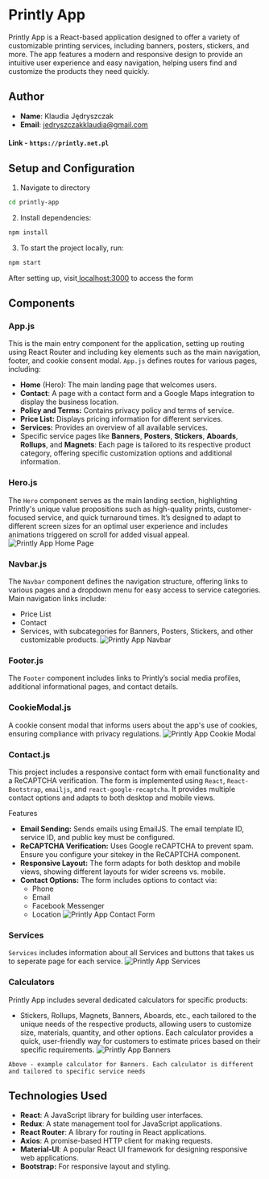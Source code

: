 # Printly App

Printly App is a React-based application designed to offer a variety of customizable printing services, including banners, posters, stickers, and more. The app features a modern and responsive design to provide an intuitive user experience and easy navigation, helping users find and customize the products they need quickly.

## Author

- **Name**: Klaudia Jędryszczak
- **Email**: jedryszczakklaudia@gmail.com

#### Link - `https://printly.net.pl`

## Setup and Configuration

1. Navigate to directory

```bash
cd printly-app
```

2. Install dependencies:

```bash
npm install
```

3. To start the project locally, run:

```bash
npm start
```

After setting up, visit[ localhost:3000]() to access the form

## Components

### App.js

This is the main entry component for the application, setting up routing using React Router and including key elements such as the main navigation, footer, and cookie consent modal. `App.js` defines routes for various pages, including:

- **Home** (Hero): The main landing page that welcomes users.
- **Contact**: A page with a contact form and a Google Maps integration to display the business location.
- **Policy and Terms:** Contains privacy policy and terms of service.
- **Price List:** Displays pricing information for different services.
- **Services:** Provides an overview of all available services.
- Specific service pages like **Banners**, **Posters**, **Stickers**, **Aboards**, **Rollups**, and **Magnets**: Each page is tailored to its respective product category, offering specific customization options and additional information.

### Hero.js

The `Hero` component serves as the main landing section, highlighting Printly's unique value propositions such as high-quality prints, customer-focused service, and quick turnaround times. It’s designed to adapt to different screen sizes for an optimal user experience and includes animations triggered on scroll for added visual appeal.
![Printly App Home Page](img/home.png)

### Navbar.js

The `Navbar` component defines the navigation structure, offering links to various pages and a dropdown menu for easy access to service categories. Main navigation links include:

- Price List
- Contact
- Services, with subcategories for Banners, Posters, Stickers, and other customizable products.
  ![Printly App Navbar](img/Navbar.png)

### Footer.js

The `Footer` component includes links to Printly’s social media profiles, additional informational pages, and contact details.

### CookieModal.js

A cookie consent modal that informs users about the app's use of cookies, ensuring compliance with privacy regulations.
![Printly App Cookie Modal](img/cookie.png)

### Contact.js

This project includes a responsive contact form with email functionality and a ReCAPTCHA verification. The form is implemented using `React`, `React-Bootstrap`, `emailjs`, and `react-google-recaptcha`. It provides multiple contact options and adapts to both desktop and mobile views.

Features

- **Email Sending:** Sends emails using EmailJS. The email template ID, service ID, and public key must be configured.
- **ReCAPTCHA Verification:** Uses Google reCAPTCHA to prevent spam. Ensure you configure your sitekey in the ReCAPTCHA component.
- **Responsive Layout:** The form adapts for both desktop and mobile views, showing different layouts for wider screens vs. mobile.
- **Contact Options:** The form includes options to contact via:
  - Phone
  - Email
  - Facebook Messenger
  - Location
    ![Printly App Contact Form](img/contact.png)

### Services

`Services` includes information about all Services and buttons that takes us to seperate page for each service.
![Printly App Services](img/services.png)

### Calculators

Printly App includes several dedicated calculators for specific products:

- Stickers, Rollups, Magnets, Banners, Aboards, etc., each tailored to the unique needs of the respective products, allowing users to customize size, materials, quantity, and other options. Each calculator provides a quick, user-friendly way for customers to estimate prices based on their specific requirements.
  ![Printly App Banners](img/banners.png)

`Above - example calculator for Banners. Each calculator is different and tailored to specific service needs`

## Technologies Used

- **React**: A JavaScript library for building user interfaces.
- **Redux**: A state management tool for JavaScript applications.
- **React Router**: A library for routing in React applications.
- **Axios**: A promise-based HTTP client for making requests.
- **Material-UI**: A popular React UI framework for designing responsive web applications.
- **Bootstrap:** For responsive layout and styling.

